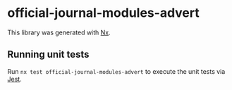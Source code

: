 # official-journal-modules-advert

This library was generated with [Nx](https://nx.dev).

## Running unit tests

Run `nx test official-journal-modules-advert` to execute the unit tests via [Jest](https://jestjs.io).
